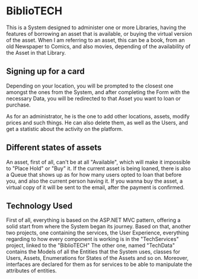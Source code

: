 # BiblioTECH

This is a System designed to administer one or more Libraries, having the features of borrowing an asset that is available, or buying the virtual version of the asset.
When I am referring to an asset, this can be a book, from an old Newspaper to Comics, and also movies, depending of the availability of the Asset in that Library.

## Signing up for a card 

Depending on your location, you will be prompted to the closest one amongst the ones from the System, and after completing the Form with the necessary Data, you will be redirected to that Asset you want to loan or purchase.

As for an administrator, he is the one to add other locations, assets, modify prices and such things. He can also delete them, as well as the Users, and get a statistic about the activity on the platform.

## Different states of assets

An asset, first of all, can't be at all "Available", which will make it impossible to "Place Hold" or "Buy" it. 
If the current asset is being loaned, there is also a Queue that shows up as for how many users opted to loan that before you, and also the current person having it.
If you wanna buy the asset, a virtual copy of it will be sent to the email, after the payment is confirmed.

## Technology Used

First of all, everything is based on the ASP.NET MVC pattern, offering a solid start from where the System began its journey. 
Based on that, another two projects, one containing the services, the User Experience, everything regarding to how every component is working is in the "TechServices" project, linked to the "BiblioTECH"
The other one, named "TechData" contains the Models of all the Entities that the System uses, classes for Users, Assets, Enumerations for States of the Assets and so on.
Moreover, interfaces are declared for them as for services to be able to manipulate the attributes of entities.

